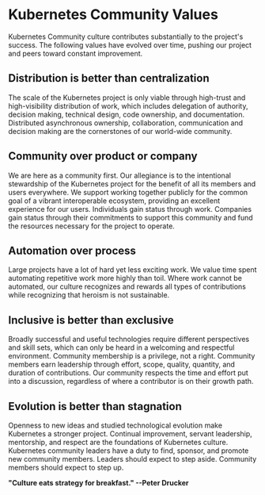 # Kubernetes Community Values

Kubernetes Community culture contributes substantially to the project's success. The following values have evolved over time, pushing our project and peers toward constant improvement.

## Distribution is better than centralization

The scale of the Kubernetes project is only viable through high-trust and high-visibility distribution of work, which includes delegation of authority, decision making, technical design, code ownership, and documentation.  Distributed asynchronous ownership, collaboration, communication and decision making are the cornerstones of our world-wide community.

## Community over product or company

We are here as a community first. Our allegiance is to the intentional stewardship of the Kubernetes project for the benefit of all its members and users everywhere. We support working together publicly for the common goal of a vibrant interoperable ecosystem, providing an excellent experience for our users. Individuals gain status through work. Companies gain status through their commitments to support this community and fund the resources necessary for the project to operate.

## Automation over process

Large projects have a lot of hard yet less exciting work. We value time spent automating repetitive work more highly than toil. Where work cannot be automated, our culture recognizes and rewards all types of contributions while recognizing that heroism is not sustainable.

## Inclusive is better than exclusive

Broadly successful and useful technologies require different perspectives and skill sets, which can only be heard in a welcoming and respectful environment. Community membership is a privilege, not a right. Community members earn leadership through effort, scope, quality, quantity, and duration of contributions. Our community respects the time and effort put into a discussion, regardless of where a contributor is on their growth path.

## Evolution is better than stagnation

Openness to new ideas and studied technological evolution make Kubernetes a stronger project. Continual improvement, servant leadership, mentorship, and respect are the foundations of Kubernetes culture. Kubernetes community leaders have a duty to find, sponsor, and promote new community members. Leaders should expect to step aside. Community members should expect to step up.

**"Culture eats strategy for breakfast."   --Peter Drucker**
